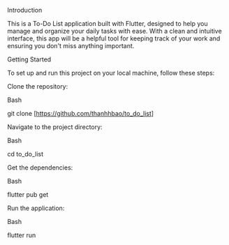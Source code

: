 Introduction

This is a To-Do List application built with Flutter, designed to help you manage and organize your daily tasks with ease. With a clean and intuitive interface, this app will be a helpful tool for keeping track of your work and ensuring you don't miss anything important.

Getting Started

To set up and run this project on your local machine, follow these steps:

Clone the repository:

Bash

git clone [https://github.com/thanhhbao/to_do_list]

Navigate to the project directory:

Bash

cd to_do_list

Get the dependencies:

Bash

flutter pub get

Run the application:

Bash

flutter run
